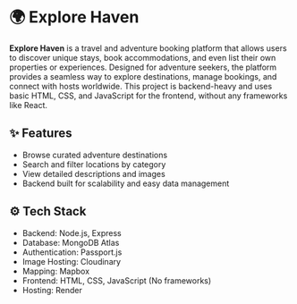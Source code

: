 # 🌍 Explore Haven

**Explore Haven** is a travel and adventure booking platform that allows users to discover unique stays, book accommodations, and even list their own properties or experiences. Designed for adventure seekers, the platform provides a seamless way to explore destinations, manage bookings, and connect with hosts worldwide. This project is backend-heavy and uses basic HTML, CSS, and JavaScript for the frontend, without any frameworks like React.

## ✨ Features

- Browse curated adventure destinations  
- Search and filter locations by category  
- View detailed descriptions and images  
- Backend built for scalability and easy data management  

## ⚙️ Tech Stack

- Backend: Node.js, Express  
- Database: MongoDB Atlas
- Authentication: Passport.js
- Image Hosting: Cloudinary
- Mapping: Mapbox
- Frontend: HTML, CSS, JavaScript (No frameworks)  
- Hosting: Render
